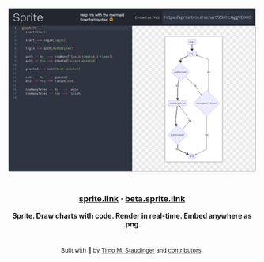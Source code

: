 <div align="center">
  <img width="600px" src="assets/screenshot.png" />
</div>

<br />

<div align="center">
  <h3><a href="https://sprite.link">sprite.link</a> · <a href="https://beta.sprite.link">beta.sprite.link</a></h3>

  <strong>Sprite. Draw charts with code. Render in real-time. Embed anywhere as .png.</strong>  
</div>

<br />

<div align="center">
  <sub>Built with 🖤 by <a href="https://twitter.com/TimoStaudinger">Timo M. Staudinger</a> and <a href="https://github.com/TimoSta/sprite/graphs/contributors">contributors</a>.
</div>
